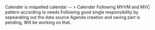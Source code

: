 Calender is mispelled calendar -- > Calender 
Following MVVM and MVC pattern according to needs
Following good single responsibility by sepearating out the data source
Agenda creation and saving part is pending, Will be working on that. 
